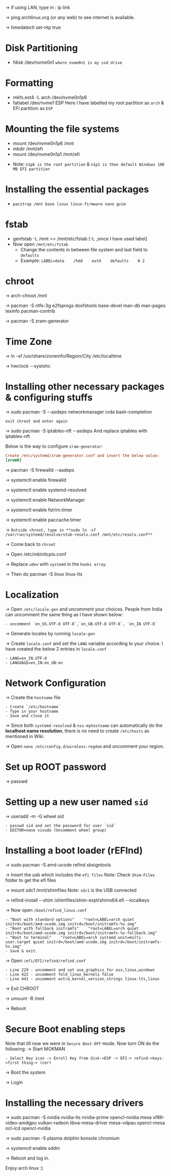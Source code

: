 -> if using LAN, type in : ip link

-> ping archlinux.org (or any web) to see internet is available. 

-> timedatectl set-ntp true

# Disk Partitioning
* fdisk /dev/nvme0n1    `where nvme0n1 is my ssd drive`

# Formatting
* mkfs.ext4 -L arch /dev/nvme0n1p6
* fatlabel /dev/nvme1 ESP
Here I have labelled my root partition as `arch` & EFI partition as `ESP`

# Mounting the file systems
* mount /dev/nvme0n1p6 /mnt
* mkdir /mnt/efi
* mount /dev/nvme0n1p1 /mnt/efi
- Note: `n1p6 is the root partition` & `n1p1 is then default Windows 100 MB EFI partition`

# Installing the essential packages
* `pacstrap /mnt base linux linux-firmware nano gvim`

# fstab
* genfstab -L /mnt >> /mnt/etc/fstab  [-L ,since I have used label]
* Now open `/mnt/etc/fstab` 
    - Change the contents in between file system and last field to `defaults`
    - Example: `LABEL=data    /hdd    ext4    defaults    0 2 `
    
# chroot
-> arch-chroot /mnt

-> pacman -S ntfs-3g e2fsprogs dosfstools base-devel man-db man-pages texinfo pacman-contrib

-> pacman -S zram-generator

# Time Zone

-> ln -sf /usr/share/zoneinfo/Region/City /etc/localtime

-> hwclock --systohc

# Installing other necessary packages & configuring stuffs

-> sudo pacman -S --asdeps networkmanager crda bash-completion 

`exit chroot and enter again`

-> sudo pacman -S iptables-nft --asdeps And replace iptables with iptables-nft

Below is the way to configure `zram-generator`:
    
```ini
Create /etc/systemd/zram-generator.conf and insert the below value:
[zram0]
```

-> pacman -S firewalld --asdeps

-> systemctl enable firewalld

-> systemctl enable systemd-resolved

-> systemctl enable NetworkManager

-> systemctl enable fstrim.timer

-> systemctl enable paccache.timer

-> `Outside chroot, type in **sudo ln -sf /var/run/systemd/resolve/stub-resolv.conf /mnt/etc/resolv.conf**`

-> Come back to `chroot`

-> Open /etc/mkinitcpio.conf

-> Replace `udev` with `systemd` in the `hooks array`.

-> Then do pacman -S linux linux-lts

# Localization

-> Open `/etc/locale.gen` and uncomment your choices. People from India can uncomment the same thing as I have shown below:

    - uncomment `en_US.UTF-8 UTF-8`,`en_GB.UTF-8 UTF-8`, `en_IN UTF-8`
 
-> Generate locales by running `locale-gen`

-> Create `locale.conf` and set the `LANG` variable according to your choice. I have created the below 2 entries in `locale.conf`

    - LANG=en_IN.UTF-8
    - LANGUAGE=en_IN:en_GB:en
   
# Network Configuration

-> Create the `hostname` file

    - Create `/etc/hostname`
    - Type in your hostname
    - Save and close it

-> Since both `systemd-resolved` & `nss-myhostname` can automatically do the **localhost name resolution**, there is no need to create `/etc/hosts` as mentioned in Wiki.

-> Open `nano /etc/config.d/wireless-regdom` and uncomment your region.

# Set up ROOT password

-> passwd

# Setting up a new user named `sid`

-> useradd -m -G wheel sid

    - passwd sid and set the password for user `sid`
    - EDITOR=nano visudo (Uncomment wheel group)

# Installing a boot loader (rEFInd)

-> sudo pacman -S amd-ucode refind sbsigntools

-> Insert the usb which includes the `efi files`     Note: Check `Shim-Files` folder to get the efi files

-> mount sdc1 /mnt/shimfiles                       Note: `sdc1` is the USB connected

-> refind-install --shim /shimfiles/shim-expt/shimx64.efi --localkeys

-> Now open `/boot/refind_linux.conf`

    - "Boot with standard options"    "root=LABEL=arch quiet initrd=/boot/amd-ucode.img initrd=/boot/initramfs-%v.img"
    - "Boot with fallback initramfs"    "root=LABEL=arch quiet initrd=/boot/amd-ucode.img initrd=/boot/initramfs-%v-fallback.img"
    - "Boot to terminal"    "root=LABEL=arch systemd.unit=multi-user.target quiet initrd=/boot/amd-ucode.img initrd=/boot/initramfs-%v.img"
    - Save & exit.
-> Open `/efi/EFI/refind/refind.conf`

    - Line 229 - uncomment and set use_graphics_for osx,linux,windows
    - Line 422 - uncomment fold_linux_kernels false
    - Line 441 - uncomment extra_kernel_version_strings linux-lts,linux

-> Exit CHROOT

-> umount -R /mnt

-> Reboot

# Secure Boot enabling steps

Note that till now we were in `Secure Boot-OFF` mode. Now turn ON do the following:
-> Start MOKMAN

    - Select Key icon -> Enroll Key from disk->ESP -> EFI-> refind->keys->first thing-> (cer)

-> Boot the system

-> Login

# Installing the necessary drivers

-> sudo pacman -S nvidia nvidia-lts nvidia-prime opencl-nvidia mesa xf86-video-amdgpu vulkan-radeon libva-mesa-driver mesa-vdpau opencl-mesa ocl-icd opencl-nvidia

-> sudo pacman -S plasma dolphin konsole chromium

-> systemctl enable sddm

-> Reboot and log in. 

Enjoy arch linux :)









